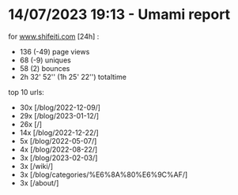 # 14/07/2023 19:13 - Umami report
for www.shifeiti.com [24h] :

 - 136 (-49) page views
 - 68 (-9) uniques
 - 58 (2) bounces
 - 2h 32' 52'' (1h 25' 22'') totaltime


top 10 urls:
 - 30x [/blog/2022-12-09/]
 - 29x [/blog/2023-01-12/]
 - 26x [/]
 - 14x [/blog/2022-12-22/]
 - 5x [/blog/2022-05-07/]
 - 4x [/blog/2022-08-22/]
 - 3x [/blog/2023-02-03/]
 - 3x [/wiki/]
 - 3x [/blog/categories/%E6%8A%80%E6%9C%AF/]
 - 3x [/about/]


